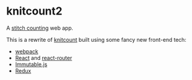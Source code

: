 # knitcount2
A [stitch counting](http://en.wikipedia.org/wiki/Row_counter_%28hand_knitting%29) web app.

This is a rewrite of [knitcount](https://github.com/alliejones/knitcount/) built using some fancy new front-end tech:
* [webpack](http://webpack.github.io/)
* [React](https://github.com/facebook/react) and [react-router](https://github.com/rackt/react-router)
* [Immutable.js](https://github.com/facebook/immutable-js/)
* [Redux](https://github.com/rackt/redux)
